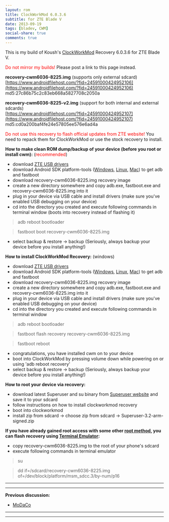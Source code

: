 ```yaml
---
layout: rom
title: ClockWorkMod 6.0.3.6
subtitle: for ZTE Blade V
date: 2013-09-19
tags: [bladev, CWM]
social-share: true
comments: true
---
```


This is my build of Koush's [ClockWorkMod](https://www.clockworkmod.com/) Recovery 6.0.3.6 for ZTE Blade V.

<span style="color:#FF0000;">Do not mirror my builds!</span> Please post a link to this page instead.

**recovery-cwm6036-8225.img** (supports only external sdcard)  
[https://www.androidfilehost.com/?fid=24591000424952106](https://www.androidfilehost.com/?fid=24591000424952106)  
md5:27c86b75c2c83eb668a5827708c2050a

**recovery-cwm6036-8225-v2.img** (support for both internal and external sdcards)  
[https://www.androidfilehost.com/?fid=24591000424952107](https://www.androidfilehost.com/?fid=24591000424952107)  
md5:cd0a200baf4fe24e57805ee576e6ad4a

<span style="color:#ff0000;">Do not use this recovery to flash official updates from ZTE website!</span> You need to repack them for ClockWorkMod or use the stock recovery to install.

**How to make clean ROM dump/backup of your device (before you root or install cwm):** (<span style="color:#ff0000;">recommended</span>)

- download [ZTE USB drivers](http://download.ztedevice.com/device/global/support/product/560/1132/soft/P020121013422016358160.7z)
- download Android SDK platform-tools ([Windows](https://dl.google.com/android/repository/platform-tools-latest-windows.zip), [Linux](https://dl.google.com/android/repository/platform-tools-latest-linux.zip), [Mac](https://dl.google.com/android/repository/platform-tools-latest-darwin.zip)) to get adb and fastboot
- download recovery-cwm6036-8225.img recovery image
- create a new directory somewhere and copy adb.exe, fastboot.exe and recovery-cwm6036-8225.img into it
- plug in your device via USB cable and install drivers (make sure you've enabled USB debugging on your device)
- cd into the directory you created and execute following commands in terminal window (boots into recovery instead of flashing it)

> adb reboot bootloader

> fastboot boot recovery-cwm6036-8225.img

- select backup & restore -> backup (Seriously, always backup your device before you install anything!)

**How to install ClockWorkMod Recovery:** (windows)

- download [ZTE USB drivers](http://download.ztedevice.com/device/global/support/product/560/1132/soft/P020121013422016358160.7z)
- download Android SDK platform-tools ([Windows](https://dl.google.com/android/repository/platform-tools-latest-windows.zip), [Linux](https://dl.google.com/android/repository/platform-tools-latest-linux.zip), [Mac](https://dl.google.com/android/repository/platform-tools-latest-darwin.zip)) to get adb and fastboot
- download recovery-cwm6036-8225.img recovery image
- create a new directory somewhere and copy adb.exe, fastboot.exe and recovery-cwm6036-8225.img into it
- plug in your device via USB cable and install drivers (make sure you've enabled USB debugging on your device)
- cd into the directory you created and execute following commands in terminal window

> adb reboot bootloader

> fastboot flash recovery recovery-cwm6036-8225.img

> fastboot reboot

- congratulations, you have installed cwm on to your device
- boot into ClockWorkMod by pressing volume down while powering on or using 'adb reboot recovery'
- select backup & restore -> backup (Seriously, always backup your device before you install anything!)

**How to root your device via recovery:**

- download latest Superuser and su binary from [Superuser website](http://androidsu.com/superuser/) and save it to your sdcard
- follow instructions on how to install clockworkmod recovery
- boot into clockworkmod
- install zip from sdcard -> choose zip from sdcard -> Superuser-3.2-arm-signed.zip

**If you have already gained root access with some other [root method](http://forum.xda-developers.com/showthread.php?t=1886460), you can flash recovery using [Terminal Emulator](https://play.google.com/store/apps/details?id=jackpal.androidterm&hl=en):**

- copy recovery-cwm6036-8225.img to the root of your phone's sdcard
- execute following commands in terminal emulator

> su

> dd if=/sdcard/recovery-cwm6036-8225.img of=/dev/block/platform/msm_sdcc.3/by-num/p16

----
----

**Previous discussion:**

- [MoDaCo](http://www.modaco.com/forums/topic/365228-clockworkmod-6036/)

----
----
